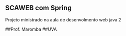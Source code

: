 ## SCAWEB com Spring
Projeto ministrado na aula de desenvolmento web java 2

##Prof. Maromba 
##UVA
  	

  	

